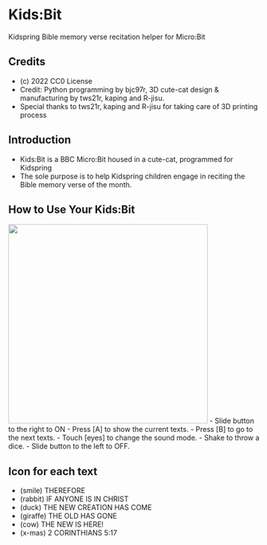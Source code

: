 # Kids:Bit
Kidspring Bible memory verse recitation helper for Micro:Bit

## Credits
- (c) 2022 CC0 License
- Credit: Python programming by bjc97r, 3D cute-cat design & manufacturing by tws21r, kaping and R-jisu.
- Special thanks to tws21r, kaping and R-jisu for taking care of 3D printing process

## Introduction

- Kids:Bit is a BBC Micro:Bit housed in a cute-cat, programmed for Kidspring
- The sole purpose is to help Kidspring children engage in reciting the Bible memory verse of the month.

## How to Use Your Kids:Bit
<img src="https://user-images.githubusercontent.com/11816609/197115499-79471cde-d2cd-47fd-97b5-d4a952bd822a.png" width="400">
- Slide button to the right to ON
- Press [A] to show the current texts.
- Press [B] to go to  the next texts.
- Touch [eyes] to change the sound mode.
- Shake to throw a dice.
- Slide button to the left to OFF.

## Icon for each text
- (smile)	THEREFORE
- (rabbit)	IF ANYONE IS IN CHRIST
- (duck)	THE NEW CREATION HAS COME 
- (giraffe)	THE OLD HAS GONE
- (cow)		THE NEW IS HERE!
- (x-mas)	2 CORINTHIANS 5:17

